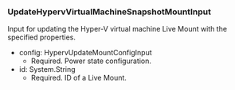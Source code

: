 ### UpdateHypervVirtualMachineSnapshotMountInput
Input for updating the Hyper-V virtual machine Live Mount with the specified properties.

- config: HypervUpdateMountConfigInput
  - Required. Power state configuration.
- id: System.String
  - Required. ID of a Live Mount.
